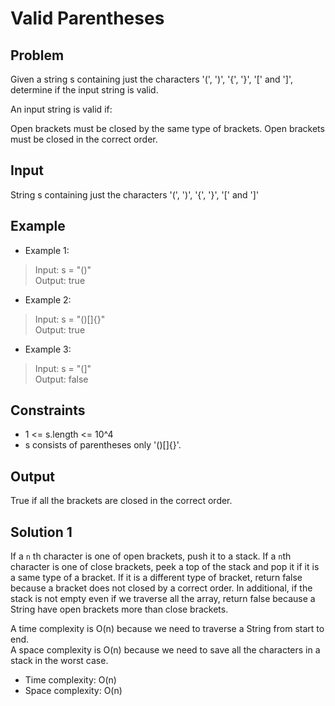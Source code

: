 # Valid Parentheses

## Problem

Given a string s containing just the characters '(', ')', '{', '}', '[' and ']', determine if the input string is valid.

An input string is valid if:

Open brackets must be closed by the same type of brackets.
Open brackets must be closed in the correct order.

## Input

String s containing just the characters '(', ')', '{', '}', '[' and ']'

## Example

- Example 1:

>Input: s = "()"  
Output: true

- Example 2:

>Input: s = "()[]{}"  
Output: true

- Example 3:

>Input: s = "(]"  
Output: false

## Constraints

- 1 <= s.length <= 10^4
- s consists of parentheses only '()[]{}'.

## Output

True if all the brackets are closed in the correct order.

## Solution 1

If a `n` th character is one of open brackets, push it to a stack. If a `n`th character is one of close brackets, peek a top of the stack and pop it if it is a same type of a bracket. If it is a different type of bracket, return false because a bracket does not closed by a correct order. In additional, if the stack is not empty even if we traverse all the array, return false because a String have open brackets more than close brackets.

A time complexity is O(n) because we need to traverse a String from start to end.  
A space complexity is O(n) because we need to save all the characters in a stack in the worst case.

- Time complexity: O(n)
- Space complexity: O(n)
